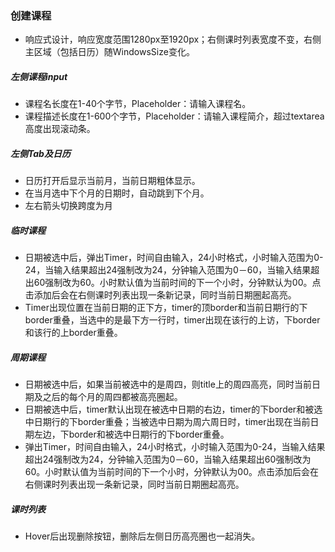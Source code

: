 ### 创建课程
* 响应式设计，响应宽度范围1280px至1920px；右侧课时列表宽度不变，右侧主区域（包括日历）随WindowsSize变化。

##### 左侧课程input
* 课程名长度在1-40个字节，Placeholder：请输入课程名。
* 课程描述长度在1-600个字节，Placeholder：请输入课程简介，超过textarea高度出现滚动条。

##### 左侧Tab及日历
* 日历打开后显示当前月，当前日期粗体显示。
* 在当月选中下个月的日期时，自动跳到下个月。
* 左右箭头切换跨度为月

##### 临时课程
* 日期被选中后，弹出Timer，时间自由输入，24小时格式，小时输入范围为0-24，当输入结果超出24强制改为24，分钟输入范围为0－60，当输入结果超出60强制改为60。小时默认值为当前时间的下一个小时，分钟默认为00。点击添加后会在右侧课时列表出现一条新记录，同时当前日期圈起高亮。
* Timer出现位置在当前日期的正下方，timer的顶border和当前日期行的下border重叠，当选中的是最下方一行时，timer出现在该行的上访，下border和该行的上border重叠。

##### 周期课程
* 日期被选中后，如果当前被选中的是周四，则title上的周四高亮，同时当前日期及之后的每个月的周四都被高亮圈起。
* 日期被选中后，timer默认出现在被选中日期的右边，timer的下border和被选中日期行的下border重叠；当被选中日期为周六周日时，timer出现在当前日期左边，下border和被选中日期行的下border重叠。
* 弹出Timer，时间自由输入，24小时格式，小时输入范围为0-24，当输入结果超出24强制改为24，分钟输入范围为0－60，当输入结果超出60强制改为60。小时默认值为当前时间的下一个小时，分钟默认为00。点击添加后会在右侧课时列表出现一条新记录，同时当前日期圈起高亮。

##### 课时列表
* Hover后出现删除按钮，删除后左侧日历高亮圈也一起消失。